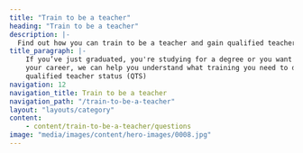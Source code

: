 ```yaml
---
title: "Train to be a teacher"
heading: "Train to be a teacher"
description: |-
  Find out how you can train to be a teacher and gain qualified teacher status (QTS). Explore university and school-led training, and how to get a PGCE with QTS.
title_paragraph: |-
    If you’ve just graduated, you're studying for a degree or you want to change
    your career, we can help you understand what training you need to do to get
    qualified teacher status (QTS)
navigation: 12
navigation_title: Train to be a teacher
navigation_path: "/train-to-be-a-teacher"
layout: "layouts/category"
content:
    - content/train-to-be-a-teacher/questions
image: "media/images/content/hero-images/0008.jpg"
---
```



